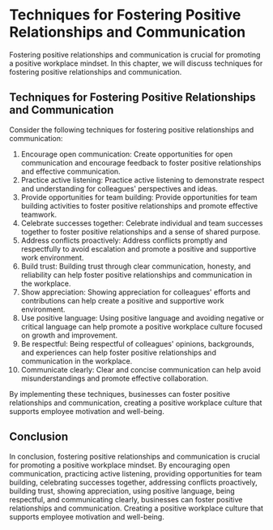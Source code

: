 Techniques for Fostering Positive Relationships and Communication
================================================================================================================================

Fostering positive relationships and communication is crucial for promoting a positive workplace mindset. In this chapter, we will discuss techniques for fostering positive relationships and communication.

Techniques for Fostering Positive Relationships and Communication
-----------------------------------------------------------------

Consider the following techniques for fostering positive relationships and communication:

1. Encourage open communication: Create opportunities for open communication and encourage feedback to foster positive relationships and effective communication.
2. Practice active listening: Practice active listening to demonstrate respect and understanding for colleagues' perspectives and ideas.
3. Provide opportunities for team building: Provide opportunities for team building activities to foster positive relationships and promote effective teamwork.
4. Celebrate successes together: Celebrate individual and team successes together to foster positive relationships and a sense of shared purpose.
5. Address conflicts proactively: Address conflicts promptly and respectfully to avoid escalation and promote a positive and supportive work environment.
6. Build trust: Building trust through clear communication, honesty, and reliability can help foster positive relationships and communication in the workplace.
7. Show appreciation: Showing appreciation for colleagues' efforts and contributions can help create a positive and supportive work environment.
8. Use positive language: Using positive language and avoiding negative or critical language can help promote a positive workplace culture focused on growth and improvement.
9. Be respectful: Being respectful of colleagues' opinions, backgrounds, and experiences can help foster positive relationships and communication in the workplace.
10. Communicate clearly: Clear and concise communication can help avoid misunderstandings and promote effective collaboration.

By implementing these techniques, businesses can foster positive relationships and communication, creating a positive workplace culture that supports employee motivation and well-being.

Conclusion
----------

In conclusion, fostering positive relationships and communication is crucial for promoting a positive workplace mindset. By encouraging open communication, practicing active listening, providing opportunities for team building, celebrating successes together, addressing conflicts proactively, building trust, showing appreciation, using positive language, being respectful, and communicating clearly, businesses can foster positive relationships and communication. Creating a positive workplace culture that supports employee motivation and well-being.


